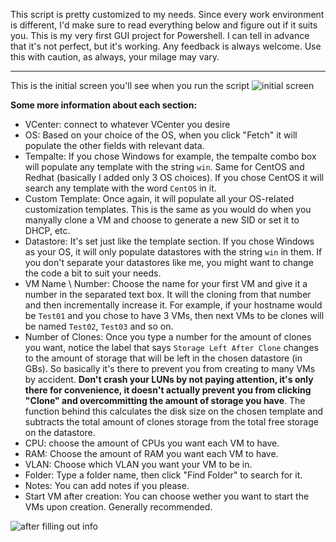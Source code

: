This script is pretty customized to my needs. Since every work environment is different, I'd make sure to read everything below and figure out if it suits you.
This is my very first GUI project for Powershell. I can tell in advance that it's not perfect, but it's working. Any feedback is always welcome. Use this with caution, as always, your milage may vary.

***

This is the initial screen you'll see when you run the script
![initial screen](https://i.imgur.com/LEkSi3m.png)

**Some more information about each section:**
- VCenter: connect to whatever VCenter you desire
- OS: Based on your choice of the OS, when you click "Fetch" it will populate the other fields with relevant data.
- Tempalte: If you chose Windows for example, the tempalte combo box will populate any template with the string `win`. Same for CentOS and Redhat (basically I added only 3 OS choices). If you chose CentOS it will search any template with the word `CentOS` in it.
- Custom Template: Once again, it will populate all your OS-related customization templates. This is the same as you would do when you manyally clone a VM and choose to generate a new SID or set it to DHCP, etc.
- Datastore: It's set just like the template section. If you chose Windows as your OS, it will only populate datastores with the string `win` in them. If you don't separate your datastores like me, you might want to change the code a bit to suit your needs.
- VM Name \ Number: Choose the name for your first VM and give it a number in the separated text box. It will the cloning from that number and then incrementally increase it. For example, if your hostname would be `Test01` and you chose to have 3 VMs, then next VMs to be clones will be named `Test02`, `Test03` and so on.
- Number of Clones: Once you type a number for the amount of clones you want, notice the label that says `Storage Left After Clone` changes to the amount of storage that will be left in the chosen datastore (in GBs). So basically it's there to prevent you from creating to many VMs by accident. **Don't crash your LUNs by not paying attention, it's only there for convenience, it doesn't actually prevent you from clicking "Clone" and overcommitting the amount of storage you have**. The function behind this calculates the disk size on the chosen template and subtracts the total amount of clones storage from the total free storage on the datastore.
- CPU: choose the amount of CPUs you want each VM to have.
- RAM: Choose the amount of RAM you want each VM to have.
- VLAN: Choose which VLAN you want your VM to be in.
- Folder: Type a folder name, then click "Find Folder" to search for it.
- Notes: You can add notes if you please.
- Start VM after creation: You can choose wether you want to start the VMs upon creation. Generally recommended.

![after filling out info](https://i.imgur.com/rM2PPgY.png)
